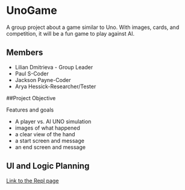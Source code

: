 # UnoGame
A group project about a game similar to Uno. With images, cards, and competition, it will be a fun game to play against AI.

## Members
* Lilian Dmitrieva - Group Leader
* Paul S-Coder
* Jackson Payne-Coder
* Arya Hessick-Researcher/Tester

##Project Objective

Features and goals
* A player vs. AI UNO simulation
* images of what happened
* a clear view of the hand
* a start screen and message
* an end screen and message

## UI and Logic Planning

[Link to the Repl page](https://replit.com/join/gnumiivyfg-9622884)
